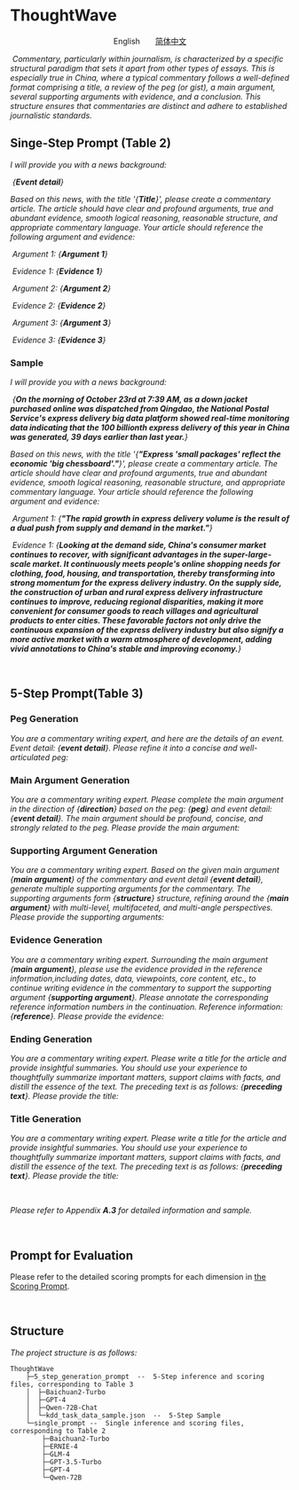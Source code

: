 # ThoughtWave

<p align="center">English&nbsp;&nbsp;&nbsp;&nbsp;&nbsp;&nbsp;&nbsp;<a href='./README - ch.md'>简体中文</a></p>

​	*Commentary, particularly within journalism, is characterized by a specific structural paradigm that sets it apart from other types of essays. This is especially true in China, where a typical commentary follows a well-defined format comprising a title, a review of the peg (or gist), a main argument, several supporting arguments with evidence, and a conclusion. This structure ensures that commentaries are distinct and adhere to established journalistic standards.*



## Singe-Step Prompt (Table 2)

*I will provide you with a news background:*

​	*{**Event detail**}*

*Based on this news, with the title '{**Title**}', please create a commentary article. The article should have clear and profound arguments, true and abundant evidence, smooth logical reasoning, reasonable structure, and appropriate commentary language. Your article should reference the following argument and evidence:*

​	*Argument 1: {**Argument 1**}*

​	*Evidence 1: {**Evidence 1**}*

​	*Argument 2: {**Argument 2**}*

​	*Evidence 2: {**Evidence 2**}*

​	*Argument 3: {**Argument 3**}*

​	*Evidence 3: {**Evidence 3**}*

### Sample

*I will provide you with a news background:*

​	*{**On the morning of October 23rd at 7:39 AM, as a down jacket purchased online was dispatched from Qingdao, the National Postal Service's express delivery big data platform showed real-time monitoring data indicating that the 100 billionth express delivery of this year in China was generated, 39 days earlier than last year.**}*

*Based on this news, with the title '{**"Express 'small packages' reflect the economic 'big chessboard'."**}', please create a commentary article. The article should have clear and profound arguments, true and abundant evidence, smooth logical reasoning, reasonable structure, and appropriate commentary language. Your article should reference the following argument and evidence:*

​	*Argument 1: {**"The rapid growth in express delivery volume is the result of a dual push from supply and demand in the market."**}*

​	*Evidence 1: {**Looking at the demand side, China's consumer market continues to recover, with significant advantages in the super-large-scale market. It continuously meets people's online shopping needs for clothing, food, housing, and transportation, thereby transforming into strong momentum for the express delivery industry. On the supply side, the construction of urban and rural express delivery infrastructure continues to improve, reducing regional disparities, making it more convenient for consumer goods to reach villages and agricultural products to enter cities. These favorable factors not only drive the continuous expansion of the express delivery industry but also signify a more active market with a warm atmosphere of development, adding vivid annotations to China's stable and improving economy.**}*

<br>

## 5-Step Prompt(Table 3)

### Peg Generation

*You are a commentary writing expert, and here are the details of an event. Event detail: {**event detail**}. Please refine it into a concise and well-articulated peg:*

### Main Argument Generation

 *You are a commentary writing expert. Please complete the main argument in the direction of {**direction**} based on the peg: {**peg**} and event detail: {**event detail**}. The main argument should be profound, concise, and strongly related to the peg. Please provide the main argument:*

### Supporting Argument Generation

*You are a commentary writing expert. Based on the given main argument {**main argument**} of the commentary and event detail {**event detail**}, generate multiple supporting arguments for the commentary. The supporting arguments form {**structure**} structure, refining around the {**main argument**} with multi-level, multifaceted, and multi-angle perspectives. Please provide the supporting arguments:*

### Evidence Generation

*You are a commentary writing expert. Surrounding the main argument {**main argument**}, please use the evidence provided in the reference information,including dates, data, viewpoints, core content, etc., to continue writing evidence in the commentary to support the supporting argument {**supporting argument**}. Please annotate the corresponding reference information numbers in the continuation. Reference information: {**reference**}. Please provide the evidence:*

### Ending Generation

*You are a commentary writing expert. Please write a title for the article and provide insightful summaries. You should use your experience to thoughtfully summarize important matters, support claims with facts, and distill the essence of the text. The preceding text is as follows: {**preceding text**}. Please provide the title:*

### Title Generation

*You are a commentary writing expert. Please write a title for the article and provide insightful summaries. You should use your experience to thoughtfully summarize important matters, support claims with facts, and distill the essence of the text. The preceding text is as follows: {**preceding text**}. Please provide the title:*

<br>

*Please refer to Appendix **A.3** for detailed information and sample.*

<br>

## Prompt for Evaluation

Please refer to the detailed scoring prompts for each dimension in <a href='./README - score.md'>the Scoring Prompt</a>.

<br>

## Structure

*The project structure is as follows:*

```
ThoughtWave
    ├─5_step_generation_prompt	--	5-Step inference and scoring files, corresponding to Table 3
    │  ├─Baichuan2-Turbo
    │  ├─GPT-4
    │  ├─Qwen-72B-Chat
    │  └─kdd_task_data_sample.json	--	5-Step Sample
    └─single_prompt	--	Single inference and scoring files, corresponding to Table 2
        ├─Baichuan2-Turbo
        ├─ERNIE-4
        ├─GLM-4
        ├─GPT-3.5-Turbo
        ├─GPT-4
        └─Qwen-72B
```

